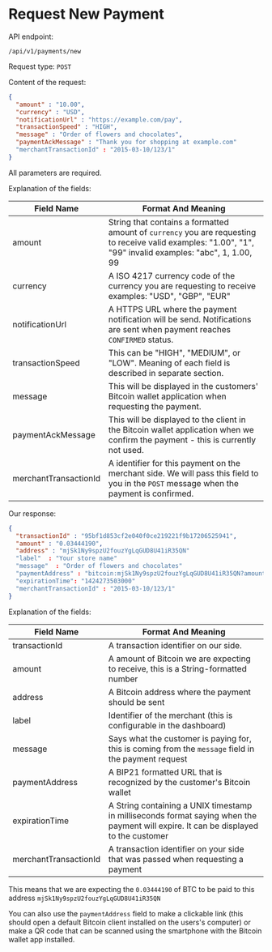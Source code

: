 
# Request New Payment

API endpoint:

```
/api/v1/payments/new
```

Request type: `POST`

Content of the request:

```json
{
  "amount" : "10.00",
  "currency" : "USD",
  "notificationUrl" : "https://example.com/pay",
  "transactionSpeed" : "HIGH",
  "message" : "Order of flowers and chocolates",
  "paymentAckMessage" : "Thank you for shopping at example.com"
  "merchantTransactionId" : "2015-03-10/123/1"
}

```
All parameters are required.

Explanation of the fields:

| Field Name            | Format And Meaning                                                                                                                                         |
|-----------------------|------------------------------------------------------------------------------------------------------------------------------------------------------------|
| amount                | String that contains a formatted amount of `currency` you are requesting to receive valid examples: "1.00", "1", "99" invalid examples: "abc", 1, 1.00, 99 |
| currency              | A ISO 4217 currency code of the currency you are requesting to receive examples: "USD", "GBP", "EUR"                                                       |
| notificationUrl       | A HTTPS URL where the payment notification will be send. Notifications are sent when payment reaches `CONFIRMED` status.                                   |
| transactionSpeed      | This can be "HIGH", "MEDIUM", or "LOW". Meaning of each field is described in separate section.                                                            |
| message                  | This will be displayed in the customers' Bitcoin wallet application when requesting the payment.                                                           |
| paymentAckMessage     | This will be displayed to the client in the Bitcoin wallet application when we confirm the payment - this is currently not used.                           |
| merchantTransactionId | A identifier for this payment on the merchant side. We will pass this field to you in the `POST` message when the payment is confirmed.                    |


Our response:

```json
{
  "transactionId" : "95bf1d853cf2e040f0ce219221f9b17206525941",
  "amount" : "0.03444190",
  "address" : "mjSk1Ny9spzU2fouzYgLqGUD8U41iR35QN"
  "label"  : "Your store name"
  "message"  : "Order of flowers and chocolates"
  "paymentAddress" : "bitcoin:mjSk1Ny9spzU2fouzYgLqGUD8U41iR35QN?amount=0.03444190&label=Your+store+name&message=Order+of+flowers+%26+chocolates"
  "expirationTime": "1424273503000"
  "merchantTransactionId" : "2015-03-10/123/1"
}
```

Explanation of the fields:

| Field Name     | Format And Meaning                                                                                |
|----------------|---------------------------------------------------------------------------------------------------|
| transactionId  | A transaction identifier on our side.                                                             |
| amount         | A amount of Bitcoin we are expecting to receive, this is a String-formatted number                |
| address        | A Bitcoin address where the payment should be sent                                                |
| label          | Identifier of the merchant (this is configurable in the dashboard)                                |
| message        | Says what the customer is paying for, this is coming from the `message` field in the payment request |
| paymentAddress | A BIP21 formatted URL that is recognized by the customer's Bitcoin wallet                         |
| expirationTime | A String containing a UNIX timestamp in milliseconds format saying when the payment will expire. It can be displayed to the customer |
| merchantTransactionId | A transaction identifier on your side that was passed when requesting a payment |

This means that we are expecting the `0.03444190` of BTC to be paid to this address `mjSk1Ny9spzU2fouzYgLqGUD8U41iR35QN`

You can also use the `paymentAddress` field to make a clickable link (this should open a default Bitcoin client installed on the users's computer) or make a QR code that can be scanned using the smartphone with the Bitcoin wallet app installed.
